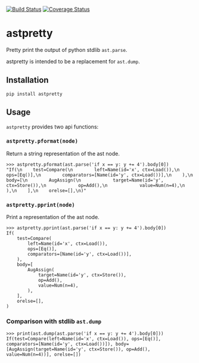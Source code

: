[![Build Status](https://travis-ci.org/asottile/astpretty.svg?branch=master)](https://travis-ci.org/asottile/astpretty)
[![Coverage Status](https://coveralls.io/repos/github/asottile/astpretty/badge.svg?branch=master)](https://coveralls.io/github/asottile/astpretty?branch=master)

astpretty
=========

Pretty print the output of python stdlib `ast.parse`.

astpretty is intended to be a replacement for `ast.dump`.

## Installation

`pip install astpretty`


## Usage

`astpretty` provides two api functions:


### `astpretty.pformat(node)`

Return a string representation of the ast node.

```
>>> astpretty.pformat(ast.parse('if x == y: y += 4').body[0])
"If(\n    test=Compare(\n        left=Name(id='x', ctx=Load()),\n        ops=[Eq()],\n        comparators=[Name(id='y', ctx=Load())],\n    ),\n    body=[\n        AugAssign(\n            target=Name(id='y', ctx=Store()),\n            op=Add(),\n            value=Num(n=4),\n        ),\n    ],\n    orelse=[],\n)"
```


### `astpretty.pprint(node)`

Print a representation of the ast node.

```
>>> astpretty.pprint(ast.parse('if x == y: y += 4').body[0])
If(
    test=Compare(
        left=Name(id='x', ctx=Load()),
        ops=[Eq()],
        comparators=[Name(id='y', ctx=Load())],
    ),
    body=[
        AugAssign(
            target=Name(id='y', ctx=Store()),
            op=Add(),
            value=Num(n=4),
        ),
    ],
    orelse=[],
)
```

### Comparison with stdlib `ast.dump`

```
>>> print(ast.dump(ast.parse('if x == y: y += 4').body[0]))
If(test=Compare(left=Name(id='x', ctx=Load()), ops=[Eq()], comparators=[Name(id='y', ctx=Load())]), body=[AugAssign(target=Name(id='y', ctx=Store()), op=Add(), value=Num(n=4))], orelse=[])
```
